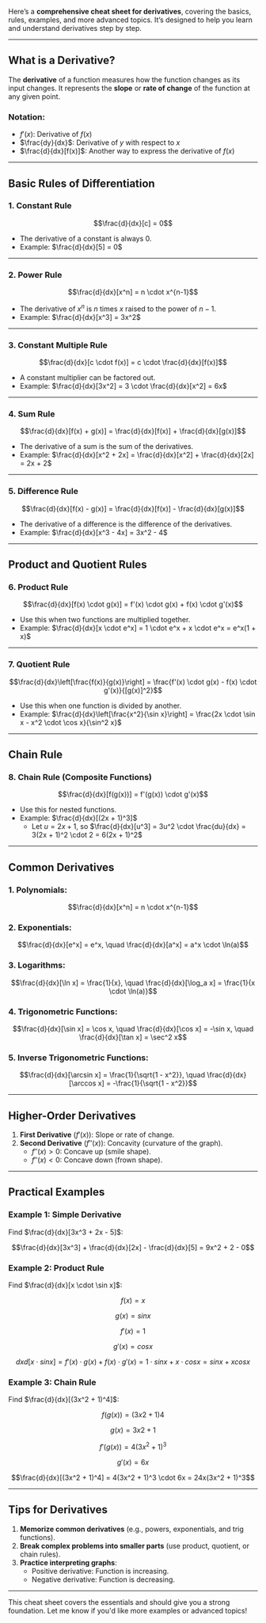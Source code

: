 Here’s a **comprehensive cheat sheet for derivatives**, covering the basics, rules, examples, and more advanced topics. It’s designed to help you learn and understand derivatives step by step.

---

## **What is a Derivative?**

The **derivative** of a function measures how the function changes as its input changes. It represents the **slope** or **rate of change** of the function at any given point.

### Notation:

- $f′(x)$: Derivative of $f(x)$
- $\frac{dy}{dx}$: Derivative of $y$ with respect to $x$
- $\frac{d}{dx}[f(x)]$: Another way to express the derivative of $f(x)$

---

## **Basic Rules of Differentiation**

### 1. **Constant Rule**

$$\frac{d}{dx}[c] = 0$$

- The derivative of a constant is always $0$.
- Example: $\frac{d}{dx}[5] = 0$

---

### 2. **Power Rule**

$$\frac{d}{dx}[x^n] = n \cdot x^{n-1}$$

- The derivative of $x^n$ is $n$ times $x$ raised to the power of $n-1$.
- Example: $\frac{d}{dx}[x^3] = 3x^2$

---

### 3. **Constant Multiple Rule**

$$\frac{d}{dx}[c \cdot f(x)] = c \cdot \frac{d}{dx}[f(x)]$$

- A constant multiplier can be factored out.
- Example: $\frac{d}{dx}[3x^2] = 3 \cdot \frac{d}{dx}[x^2] = 6x$

---

### 4. **Sum Rule**

$$\frac{d}{dx}[f(x) + g(x)] = \frac{d}{dx}[f(x)] + \frac{d}{dx}[g(x)]$$

- The derivative of a sum is the sum of the derivatives.
- Example: $\frac{d}{dx}[x^2 + 2x] = \frac{d}{dx}[x^2] + \frac{d}{dx}[2x] = 2x + 2$

---

### 5. **Difference Rule**

$$\frac{d}{dx}[f(x) - g(x)] = \frac{d}{dx}[f(x)] - \frac{d}{dx}[g(x)]$$

- The derivative of a difference is the difference of the derivatives.
- Example: $\frac{d}{dx}[x^3 - 4x] = 3x^2 - 4$

---

## **Product and Quotient Rules**

### 6. **Product Rule**

$$\frac{d}{dx}[f(x) \cdot g(x)] = f'(x) \cdot g(x) + f(x) \cdot g'(x)$$

- Use this when two functions are multiplied together.
- Example: $\frac{d}{dx}[x \cdot e^x] = 1 \cdot e^x + x \cdot e^x = e^x(1 + x)$

---

### 7. **Quotient Rule**

$$\frac{d}{dx}\left[\frac{f(x)}{g(x)}\right] = \frac{f'(x) \cdot g(x) - f(x) \cdot g'(x)}{[g(x)]^2}$$

- Use this when one function is divided by another.
- Example: $\frac{d}{dx}\left[\frac{x^2}{\sin x}\right] = \frac{2x \cdot \sin x - x^2 \cdot \cos x}{\sin^2 x}$

---

## **Chain Rule**

### 8. Chain Rule (Composite Functions)

$$\frac{d}{dx}[f(g(x))] = f'(g(x)) \cdot g'(x)$$

- Use this for nested functions.
- Example: $\frac{d}{dx}[(2x + 1)^3]$
    - Let $u=2x+1$, so $\frac{d}{dx}[u^3] = 3u^2 \cdot \frac{du}{dx} = 3(2x + 1)^2 \cdot 2 = 6(2x + 1)^2$

---

## **Common Derivatives**

### 1. Polynomials:

$$\frac{d}{dx}[x^n] = n \cdot x^{n-1}$$

### 2. Exponentials:

$$\frac{d}{dx}[e^x] = e^x, \quad \frac{d}{dx}[a^x] = a^x \cdot \ln(a)$$

### 3. Logarithms:

$$\frac{d}{dx}[\ln x] = \frac{1}{x}, \quad \frac{d}{dx}[\log_a x] = \frac{1}{x \cdot \ln(a)}$$

### 4. Trigonometric Functions:

$$\frac{d}{dx}[\sin x] = \cos x, \quad \frac{d}{dx}[\cos x] = -\sin x, \quad \frac{d}{dx}[\tan x] = \sec^2 x$$

### 5. Inverse Trigonometric Functions:

$$\frac{d}{dx}[\arcsin x] = \frac{1}{\sqrt{1 - x^2}}, \quad \frac{d}{dx}[\arccos x] = -\frac{1}{\sqrt{1 - x^2}}$$

---

## **Higher-Order Derivatives**

1. **First Derivative** $(f'(x))$: Slope or rate of change.
2. **Second Derivative** $(f''(x))$: Concavity (curvature of the graph).
    - $f''(x) > 0$: Concave up (smile shape).
    - $f''(x) < 0$: Concave down (frown shape).

---

## **Practical Examples**

### Example 1: Simple Derivative

Find $\frac{d}{dx}[3x^3 + 2x - 5]$:

$$\frac{d}{dx}[3x^3] + \frac{d}{dx}[2x] - \frac{d}{dx}[5] = 9x^2 + 2 - 0$$

### Example 2: Product Rule

Find $\frac{d}{dx}[x \cdot \sin x]$:

$$f(x)=x$$

$$g(x)=sinx$$

$$f′(x)=1$$

$$g′(x)=cosx$$

$$dxd​[x⋅sinx]=f′(x)⋅g(x)+f(x)⋅g′(x)=1⋅sinx+x⋅cosx=sinx+xcosx$$

### Example 3: Chain Rule

Find $\frac{d}{dx}[(3x^2 + 1)^4]$:

$$f(g(x))=(3x2+1)4$$

$$g(x)=3x2+1$$

$$f'(g(x)) = 4(3x^2 + 1)^3$$

$$g'(x) = 6x$$

$$\frac{d}{dx}[(3x^2 + 1)^4] = 4(3x^2 + 1)^3 \cdot 6x = 24x(3x^2 + 1)^3$$

---

## **Tips for Derivatives**

1. **Memorize common derivatives** (e.g., powers, exponentials, and trig functions).
2. **Break complex problems into smaller parts** (use product, quotient, or chain rules).
3. **Practice interpreting graphs**:
    - Positive derivative: Function is increasing.
    - Negative derivative: Function is decreasing.

---

This cheat sheet covers the essentials and should give you a strong foundation. Let me know if you'd like more examples or advanced topics!